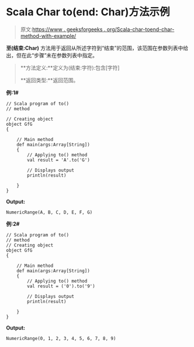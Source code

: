 # Scala Char to(end: Char)方法示例

> 原文:[https://www . geeksforgeeks . org/Scala-char-toend-char-method-with-example/](https://www.geeksforgeeks.org/scala-char-toend-char-method-with-example/)

**至(结束:Char)** 方法用于返回从所述字符到“结束”的范围，该范围在参数列表中给出，但在此“步骤”未在参数列表中指定。

> **方法定义:**定义为(结束:字符):包含[字符]
> 
> **返回类型:**返回范围。

**例:1#**

```
// Scala program of to()
// method

// Creating object
object GfG
{ 

    // Main method
    def main(args:Array[String])
    {
        // Applying to() method 
        val result = 'A'.to('G')

        // Displays output
        println(result)

    }
} 
```

**Output:**

```
NumericRange(A, B, C, D, E, F, G)

```

**例:2#**

```
// Scala program of to()
// method
// Creating object
object GfG
{ 

    // Main method
    def main(args:Array[String])
    {
        // Applying to() method
        val result = ('0').to('9')

        // Displays output
        println(result)

    }
} 
```

**Output:**

```
NumericRange(0, 1, 2, 3, 4, 5, 6, 7, 8, 9)

```